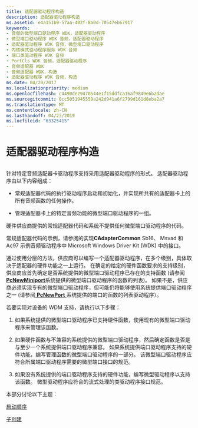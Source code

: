 ```yaml
---
title: 适配器驱动程序构造
description: 适配器驱动程序构造
ms.assetid: e4a151b9-57aa-402f-8a0d-70547eb67917
keywords:
- 音频的微型端口驱动程序 WDK，适配器驱动程序
- 微型端口驱动程序 WDK 音频，适配器驱动程序
- 适配器驱动程序 WDK 音频，微型端口驱动程序
- 内核模式驱动程序服务 WDK 音频
- 端口类驱动程序 WDK 音频
- PortCls WDK 音频，适配器驱动程序
- 音频适配器 WDK
- 音频适配器 WDK，构造
- 适配器驱动程序 WDK 音频，构造
ms.date: 04/20/2017
ms.localizationpriority: medium
ms.openlocfilehash: c4490de29470544e1f15ddfca16af9849e6b2dae
ms.sourcegitcommit: 0cc5051945559a242d941a6f2799d161d8eba2a7
ms.translationtype: MT
ms.contentlocale: zh-CN
ms.lasthandoff: 04/23/2019
ms.locfileid: "63325415"
---
```

# <a name="adapter-driver-construction"></a>适配器驱动程序构造


## <span id="adapter_driver_construction"></span><span id="ADAPTER_DRIVER_CONSTRUCTION"></span>


针对特定音频适配器卡驱动程序支持采用适配器驱动程序的形式。 适配器驱动程序由以下内容组成：

-   常规适配器代码的执行驱动程序启动和初始化，并实现所共有的适配器卡上的所有音频函数的任何操作。

-   管理适配器卡上的特定音频功能的微型端口驱动程序的一组。

硬件供应商提供的常规适配器代码和系统不提供任何微型端口驱动程序的代码。

常规适配器代码的示例，请参阅的实现**CAdapterCommon** Sb16、 Msvad 和 Ac97 示例音频驱动程序中 Microsoft Windows Driver Kit (WDK) 中的接口。

通过使用分层的方法，供应商可以编写一个适配器驱动程序，在多个级别，具体取决于适配器的硬件功能之一上运行。 在确定的给定的硬件函数要求的支持级别，供应商应首先确定是否系统提供的微型端口驱动程序已存在的支持函数 (请参阅[ **PcNewMiniport**](https://msdn.microsoft.com/library/windows/hardware/ff537714)系统提供的微型端口驱动程序的函数的列表)。 如果不是，供应商必须实现专有的微型端口驱动程序，但可能仍将能够使用系统提供端口驱动程序之一 (请参阅[ **PcNewPort** ](https://msdn.microsoft.com/library/windows/hardware/ff537715)系统提供的端口的函数的列表驱动程序）。

若要实现对设备的 WDM 支持，请执行以下步骤：

1.  如果系统提供的微型端口驱动程序已支持硬件函数，使用现有的微型端口驱动程序来管理该函数。

2.  如果硬件函数与不兼容的系统提供的微型端口驱动程序，然后确定函数是否是与至少一个系统提供端口驱动程序兼容。 如果系统提供端口驱动程序支持的硬件功能，编写管理函数的微型端口驱动程序的一部分。 该微型端口驱动程序应符合所属端口驱动程序需要的微型端口接口的规范。

3.  如果没有系统提供的端口驱动程序支持的硬件功能，编写微型驱动程序以支持该函数。 微型驱动程序应符合的流式处理的类驱动程序接口规范。

本部分讨论以下主题：

[启动顺序](startup-sequence.md)

[子创建](subdevice-creation.md)

 

 




